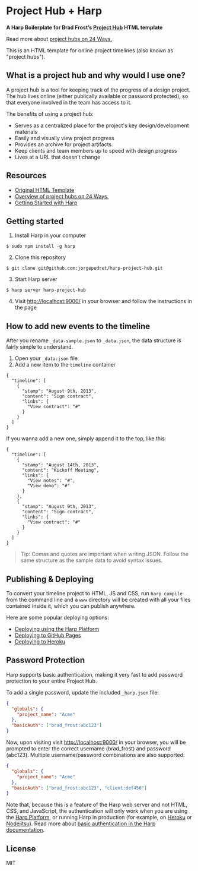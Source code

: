 Project Hub + Harp
==================

__A Harp Boilerplate for Brad Frost’s [Project Hub](https://github.com/bradfrost/project-hub) HTML template__

Read more about [project hubs on 24 Ways.](http://24ways.org/2013/project-hubs/)

This is an HTML template for online project timelines (also known as "project hubs").

## What is a project hub and why would I use one?

A project hub is a tool for keeping track of the progress of a design project. The hub lives online (either publically available or password protected), so that everyone involved in the team has access to it.

The benefits of using a project hub:
- Serves as a centralized place for the project's key design/development materials
- Easily and visually view project progress
- Provides an archive for project artifacts
- Keep clients and team members up to speed with design progress
- Lives at a URL that doesn't change

## Resources

- [Original HTML Template](https://github.com/bradfrost/project-hub)
- [Overview of project hubs on 24 Ways.](http://24ways.org/2013/project-hubs/)
- [Getting Started with Harp](http://harpjs.com/docs/quick-start)

## Getting started

1) Install Harp in your computer

```
$ sudo npm install -g harp
```

2) Clone this repository
```
$ git clone git@github.com:jorgepedret/harp-project-hub.git
```

3) Start Harp server
```
$ harp server harp-project-hub
```

4) Visit [http://localhost:9000/](http://localhost:9000/) in your browser and follow the instructions in the page

## How to add new events to the timeline

After you rename `_data-sample.json` to `_data.json`, the data structure is fairly simple to understand.

1. Open your `_data.json` file
2. Add a new item to the `timeline` container

```
{
  "timeline": [
    {
      "stamp": "August 9th, 2013",
      "content": "Sign contract",
      "links": {
        "View contract": "#"
      }
    }
  ]
}
```

If you wanna add a new one, simply append it to the top, like this:

```
{
  "timeline": [
    {
      "stamp": "August 14th, 2013",
      "content": "Kickoff Meeting",
      "links": {
        "View notes": "#",
        "View demo": "#"
      }
    },
    {
      "stamp": "August 9th, 2013",
      "content": "Sign contract",
      "links": {
        "View contract": "#"
      }
    }
  ]
}
```

> Tip: Comas and quotes are important when writing JSON. Follow the same structure as the sample data to avoid syntax issues.

## Publishing & Deploying

To convert your timeline project to HTML, JS and CSS, run `harp compile` from the command line and a `www` directory will be created with all your files contained inside it, which you can publish anywhere.

Here are some popular deploying options:

- [Deploying using the Harp Platform](http://harpjs.com/docs/deployment/harp-platform)
- [Deploying to GitHub Pages](http://harpjs.com/docs/deployment/github-pages)
- [Deploying to Heroku](http://harpjs.com/docs/deployment/heroku)

## Password Protection

Harp supports basic authentication, making it very fast to add password protection to your entire Project Hub.

To add a single password, update the included `_harp.json` file:

```json
{
  "globals": {
    "project_name": "Acme"
  },
  "basicAuth": ["brad_frost:abc123"]
}
```

Now, upon visiting visit [http://localhost:9000/](http://localhost:9000/) in your browser, you will be prompted to enter the correct username (brad_frost) and password (abc123). Multiple username/password combinations are also supported:

```json
{
  "globals": {
    "project_name": "Acme"
  },
  "basicAuth": ["brad_frost:abc123", "client:def456"]
}
```

Note that, because this is a feature of the Harp web server and not HTML, CSS, and JavaScript, the authentication will only work when you are using the [Harp Platform](http://harpjs.com/docs/deployment/harp-platform), or running Harp in production (for example, on [Heroku](http://harpjs.com/docs/deployment/heroku) or [Nodejitsu](http://harpjs.com/docs/deployment/nodejitsu)). Read more about [basic authentication in the Harp documentation](http://harpjs.com/docs/development/basicauth).

## License

MIT